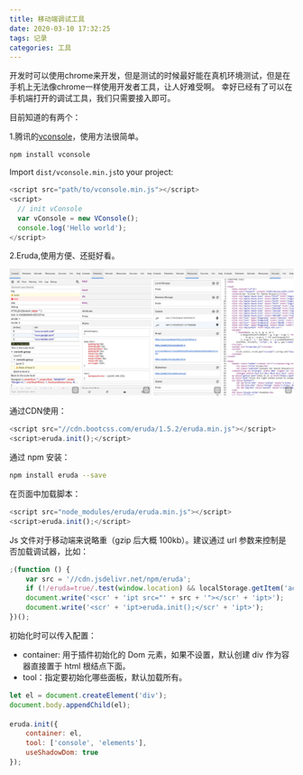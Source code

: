 ```yaml
---
title: 移动端调试工具
date: 2020-03-10 17:32:25
tags: 记录
categories: 工具
---
```


开发时可以使用chrome来开发，但是测试的时候最好能在真机环境测试，但是在手机上无法像chrome一样使用开发者工具，让人好难受啊。
幸好已经有了可以在手机端打开的调试工具，我们只需要接入即可。

目前知道的有两个：

1.腾讯的[vconsole](https://github.com/Tencent/vConsole)，使用方法很简单。

```javascript
npm install vconsole
```

Import `dist/vconsole.min.js`to your project:

```javascript
<script src="path/to/vconsole.min.js"></script>
<script>
  // init vConsole
  var vConsole = new VConsole();
  console.log('Hello world');
</script>
```

2.Eruda,使用方便、还挺好看。

![](移动端调试工具/screenshot.jpg)

通过CDN使用：

```javascript
<script src="//cdn.bootcss.com/eruda/1.5.2/eruda.min.js"></script>
<script>eruda.init();</script>
```

通过 npm 安装：

```bash
npm install eruda --save
```

在页面中加载脚本：

```javascript
<script src="node_modules/eruda/eruda.min.js"></script>
<script>eruda.init();</script>
```

Js 文件对于移动端来说略重（gzip 后大概 100kb）。建议通过 url 参数来控制是否加载调试器，比如：

```javascript
;(function () {
    var src = '//cdn.jsdelivr.net/npm/eruda';
    if (!/eruda=true/.test(window.location) && localStorage.getItem('active-eruda') != 'true') return;
    document.write('<scr' + 'ipt src="' + src + '"></scr' + 'ipt>');
    document.write('<scr' + 'ipt>eruda.init();</scr' + 'ipt>');
})();
```

初始化时可以传入配置：

- container: 用于插件初始化的 Dom 元素，如果不设置，默认创建 div 作为容器直接置于 html 根结点下面。
- tool：指定要初始化哪些面板，默认加载所有。

```javascript
let el = document.createElement('div');
document.body.appendChild(el);

eruda.init({
    container: el,
    tool: ['console', 'elements'],
    useShadowDom: true
});
```